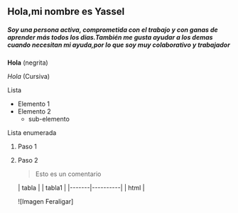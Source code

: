 ## Hola,mi nombre es Yassel 
##### Soy una persona activa, comprometida con el trabajo y con ganas de aprender más todos los dias.También me gusta ayudar a los demas cuando necesitan mi ayuda,por lo que soy muy colaborativo y trabajador

**Hola**  (negrita)

*Hola*    (Cursiva)

Lista

- Elemento 1
- Elemento 2
   - sub-elemento
 
Lista enumerada

1. Paso 1
2. Paso 2

   > Esto es un comentario

   | tabla | | tabla1 |
   |-------|----------|
   | html | 

   <!--Comentario no visible-->


   ![Imagen Feraligar]



